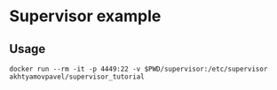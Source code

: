 # Supervisor example

## Usage

```
docker run --rm -it -p 4449:22 -v $PWD/supervisor:/etc/supervisor  akhtyamovpavel/supervisor_tutorial
```
